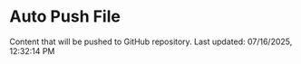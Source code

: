 # Auto Push File

Content that will be pushed to GitHub repository.
Last updated: 07/16/2025, 12:32:14 PM